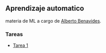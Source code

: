 ## Aprendizaje automatico

materia de ML a cargo de [Alberto Benavides](https://github.com/albertobenavides).

### Tareas

- [Tarea 1](/Tareas/Tarea%201.md)